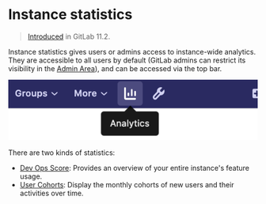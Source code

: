 # Instance statistics

> [Introduced](https://gitlab.com/gitlab-org/gitlab-foss/-/issues/41416) in GitLab 11.2.

Instance statistics gives users or admins access to instance-wide analytics.
They are accessible to all users by default (GitLab admins can restrict its
visibility in the [Admin Area](../admin_area/settings/usage_statistics.md)),
and can be accessed via the top bar.

![Analytics button](img/instance_statistics_button_v12_6.png)

There are two kinds of statistics:

- [Dev Ops Score](dev_ops_score.md): Provides an overview of your entire instance's feature usage.
- [User Cohorts](user_cohorts.md): Display the monthly cohorts of new users and their activities over time.

